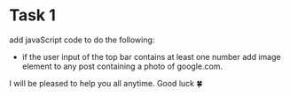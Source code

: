 # Task 1

add javaScript code to do the following:
<!-- - click on like button will change the icon and the "Like" word into blue. -->
<!-- - click on share will open a new page. -->
<!-- - click on the comment button will open a prompt pop-up. -->
<!-- - typing anything on the top input bar will change the "message here" of all posts into the new message. -->
- if the user input of the top bar contains at least one number add image element to any post containing a photo of google.com.
<!-- - make a class named car with 3 attributes (model, make, velocity) and with 2 functions (add, subtract) that take 2 numbers and returns the result. -->
<!-- - make 3 objects of that class and display thier contents in the console. -->
<!-- - make a JSON variable named person with (name, age, city) as a string and convert it into object then display it's data in all elements "h2" in class "post__info". -->

I will be pleased to help you all anytime.
Good luck 🍀
